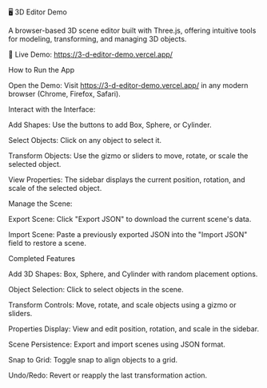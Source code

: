 🖥️ 3D Editor Demo

A browser-based 3D scene editor built with Three.js, offering intuitive tools for modeling, transforming, and managing 3D objects.

🔗 Live Demo: https://3-d-editor-demo.vercel.app/

 How to Run the App

Open the Demo:
Visit https://3-d-editor-demo.vercel.app/
 in any modern browser (Chrome, Firefox, Safari).

Interact with the Interface:

Add Shapes: Use the buttons to add Box, Sphere, or Cylinder.

Select Objects: Click on any object to select it.

Transform Objects: Use the gizmo or sliders to move, rotate, or scale the selected object.

View Properties: The sidebar displays the current position, rotation, and scale of the selected object.

Manage the Scene:

Export Scene: Click "Export JSON" to download the current scene's data.

Import Scene: Paste a previously exported JSON into the "Import JSON" field to restore a scene.

 Completed Features

Add 3D Shapes: Box, Sphere, and Cylinder with random placement options.

Object Selection: Click to select objects in the scene.

Transform Controls: Move, rotate, and scale objects using a gizmo or sliders.

Properties Display: View and edit position, rotation, and scale in the sidebar.

Scene Persistence: Export and import scenes using JSON format.

Snap to Grid: Toggle snap to align objects to a grid.

Undo/Redo: Revert or reapply the last transformation action.
